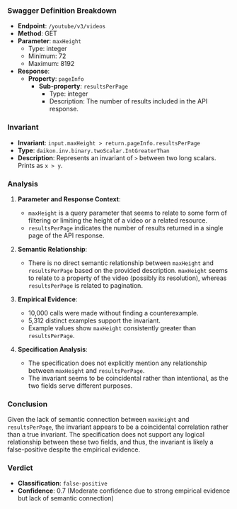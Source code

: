### Swagger Definition Breakdown

- **Endpoint**: `/youtube/v3/videos`
- **Method**: GET
- **Parameter**: `maxHeight`
  - Type: integer
  - Minimum: 72
  - Maximum: 8192
- **Response**:
  - **Property**: `pageInfo`
    - **Sub-property**: `resultsPerPage`
      - Type: integer
      - Description: The number of results included in the API response.

### Invariant

- **Invariant**: `input.maxHeight > return.pageInfo.resultsPerPage`
- **Type**: `daikon.inv.binary.twoScalar.IntGreaterThan`
- **Description**: Represents an invariant of `>` between two long scalars. Prints as `x > y`.

### Analysis

1. **Parameter and Response Context**:
   - `maxHeight` is a query parameter that seems to relate to some form of filtering or limiting the height of a video or a related resource.
   - `resultsPerPage` indicates the number of results returned in a single page of the API response.

2. **Semantic Relationship**:
   - There is no direct semantic relationship between `maxHeight` and `resultsPerPage` based on the provided description. `maxHeight` seems to relate to a property of the video (possibly its resolution), whereas `resultsPerPage` is related to pagination.

3. **Empirical Evidence**:
   - 10,000 calls were made without finding a counterexample.
   - 5,312 distinct examples support the invariant.
   - Example values show `maxHeight` consistently greater than `resultsPerPage`.

4. **Specification Analysis**:
   - The specification does not explicitly mention any relationship between `maxHeight` and `resultsPerPage`.
   - The invariant seems to be coincidental rather than intentional, as the two fields serve different purposes.

### Conclusion

Given the lack of semantic connection between `maxHeight` and `resultsPerPage`, the invariant appears to be a coincidental correlation rather than a true invariant. The specification does not support any logical relationship between these two fields, and thus, the invariant is likely a false-positive despite the empirical evidence.

### Verdict
- **Classification**: `false-positive`
- **Confidence**: 0.7 (Moderate confidence due to strong empirical evidence but lack of semantic connection)
